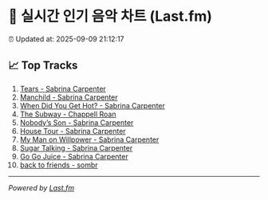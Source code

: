# 🎵 실시간 인기 음악 차트 (Last.fm)

⏰ Updated at: 2025-09-09 21:12:17

## 📈 Top Tracks

1. [Tears - Sabrina Carpenter](https://www.last.fm/music/Sabrina+Carpenter/_/Tears)
2. [Manchild - Sabrina Carpenter](https://www.last.fm/music/Sabrina+Carpenter/_/Manchild)
3. [When Did You Get Hot? - Sabrina Carpenter](https://www.last.fm/music/Sabrina+Carpenter/_/When+Did+You+Get+Hot%3F)
4. [The Subway - Chappell Roan](https://www.last.fm/music/Chappell+Roan/_/The+Subway)
5. [Nobody’s Son - Sabrina Carpenter](https://www.last.fm/music/Sabrina+Carpenter/_/Nobody%E2%80%99s+Son)
6. [House Tour - Sabrina Carpenter](https://www.last.fm/music/Sabrina+Carpenter/_/House+Tour)
7. [My Man on Willpower - Sabrina Carpenter](https://www.last.fm/music/Sabrina+Carpenter/_/My+Man+on+Willpower)
8. [Sugar Talking - Sabrina Carpenter](https://www.last.fm/music/Sabrina+Carpenter/_/Sugar+Talking)
9. [Go Go Juice - Sabrina Carpenter](https://www.last.fm/music/Sabrina+Carpenter/_/Go+Go+Juice)
10. [back to friends - sombr](https://www.last.fm/music/sombr/_/back+to+friends)

---
*Powered by [Last.fm](https://www.last.fm)*
